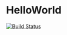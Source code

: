 # HelloWorld

[![Build Status](http://192.168.2.205:8090/job/TestBuildStatus/2/badge/icon)](http://192.168.2.205:8090/job/TestBuildStatus/2/)
